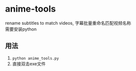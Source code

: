 # anime-tools
rename subtitles to match videos, 字幕批量重命名匹配视频名称<br>
需要安装python
## 用法
1. ``python anime_tools.py``
2. 直接双击exe文件

